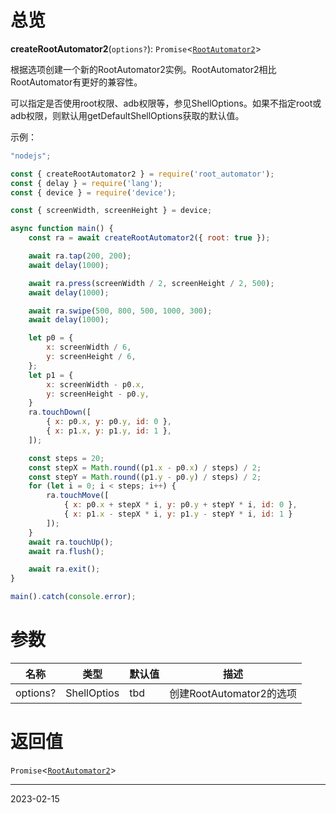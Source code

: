 # 总览

**createRootAutomator2**(`options?`): `Promise`<[`RootAutomator2`](https://web.archive.org/web/20221207121617/https://pro.autojs.org/docs/zh/v9/generated/interfaces/root_automator.RootAutomator2.html)>

根据选项创建一个新的RootAutomator2实例。RootAutomator2相比RootAutomator有更好的兼容性。

可以指定是否使用root权限、adb权限等，参见ShellOptions。如果不指定root或adb权限，则默认用getDefaultShellOptions获取的默认值。

示例：

```javascript
"nodejs";

const { createRootAutomator2 } = require('root_automator');
const { delay } = require('lang');
const { device } = require('device');

const { screenWidth, screenHeight } = device;

async function main() {
    const ra = await createRootAutomator2({ root: true });

    await ra.tap(200, 200);
    await delay(1000);

    await ra.press(screenWidth / 2, screenHeight / 2, 500);
    await delay(1000);

    await ra.swipe(500, 800, 500, 1000, 300);
    await delay(1000);

    let p0 = {
        x: screenWidth / 6,
        y: screenHeight / 6,
    };
    let p1 = {
        x: screenWidth - p0.x,
        y: screenHeight - p0.y,
    }
    ra.touchDown([
        { x: p0.x, y: p0.y, id: 0 },
        { x: p1.x, y: p1.y, id: 1 },
    ]);

    const steps = 20;
    const stepX = Math.round((p1.x - p0.x) / steps) / 2;
    const stepY = Math.round((p1.y - p0.y) / steps) / 2;
    for (let i = 0; i < steps; i++) {
        ra.touchMove([
            { x: p0.x + stepX * i, y: p0.y + stepY * i, id: 0 },
            { x: p1.x - stepX * i, y: p1.y - stepY * i, id: 1 }
        ]);
    }
    await ra.touchUp();
    await ra.flush();

    await ra.exit();
}

main().catch(console.error);
```

# 参数

| 名称     | 类型        | 默认值 | 描述                     |
| -------- | ----------- | ------ | ------------------------ |
| options? | ShellOptios | tbd    | 创建RootAutomator2的选项 | 


# 返回值

`Promise`<[`RootAutomator2`](https://web.archive.org/web/20221207121617/https://pro.autojs.org/docs/zh/v9/generated/interfaces/root_automator.RootAutomator2.html)>

---
2023-02-15
